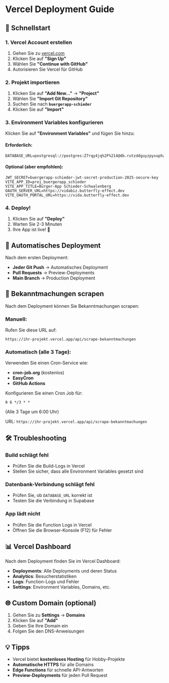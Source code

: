 # Vercel Deployment Guide

## 🚀 Schnellstart

### 1. Vercel Account erstellen
1. Gehen Sie zu [vercel.com](https://vercel.com)
2. Klicken Sie auf **"Sign Up"**
3. Wählen Sie **"Continue with GitHub"**
4. Autorisieren Sie Vercel für GitHub

### 2. Projekt importieren
1. Klicken Sie auf **"Add New..."** → **"Project"**
2. Wählen Sie **"Import Git Repository"**
3. Suchen Sie nach **`buergerapp-schieder`**
4. Klicken Sie auf **"Import"**

### 3. Environment Variables konfigurieren

Klicken Sie auf **"Environment Variables"** und fügen Sie hinzu:

#### Erforderlich:
```
DATABASE_URL=postgresql://postgres:Z7rqy4jq%2F%214@db.rutzddguyzpyxuphzxru.supabase.co:5432/postgres
```

#### Optional (aber empfohlen):
```
JWT_SECRET=buergerapp-schieder-jwt-secret-production-2025-secure-key
VITE_APP_ID=proj_buergerapp_schieder
VITE_APP_TITLE=Bürger-App Schieder-Schwalenberg
OAUTH_SERVER_URL=https://vidabiz.butterfly-effect.dev
VITE_OAUTH_PORTAL_URL=https://vida.butterfly-effect.dev
```

### 4. Deploy!
1. Klicken Sie auf **"Deploy"**
2. Warten Sie 2-3 Minuten
3. Ihre App ist live! 🎉

## 🔄 Automatisches Deployment

Nach dem ersten Deployment:
- **Jeder Git Push** → Automatisches Deployment
- **Pull Requests** → Preview-Deployments
- **Main Branch** → Production Deployment

## 📝 Bekanntmachungen scrapen

Nach dem Deployment können Sie Bekanntmachungen scrapen:

### Manuell:
Rufen Sie diese URL auf:
```
https://ihr-projekt.vercel.app/api/scrape-bekanntmachungen
```

### Automatisch (alle 3 Tage):
Verwenden Sie einen Cron-Service wie:
- **cron-job.org** (kostenlos)
- **EasyCron**
- **GitHub Actions**

Konfigurieren Sie einen Cron Job für:
```
0 6 */3 * *
```
(Alle 3 Tage um 6:00 Uhr)

URL: `https://ihr-projekt.vercel.app/api/scrape-bekanntmachungen`

## 🛠️ Troubleshooting

### Build schlägt fehl
- Prüfen Sie die Build-Logs in Vercel
- Stellen Sie sicher, dass alle Environment Variables gesetzt sind

### Datenbank-Verbindung schlägt fehl
- Prüfen Sie, ob `DATABASE_URL` korrekt ist
- Testen Sie die Verbindung in Supabase

### App lädt nicht
- Prüfen Sie die Function Logs in Vercel
- Öffnen Sie die Browser-Konsole (F12) für Fehler

## 📊 Vercel Dashboard

Nach dem Deployment finden Sie im Vercel Dashboard:
- **Deployments**: Alle Deployments und deren Status
- **Analytics**: Besucherstatistiken
- **Logs**: Function-Logs und Fehler
- **Settings**: Environment Variables, Domains, etc.

## 🌐 Custom Domain (optional)

1. Gehen Sie zu **Settings** → **Domains**
2. Klicken Sie auf **"Add"**
3. Geben Sie Ihre Domain ein
4. Folgen Sie den DNS-Anweisungen

## 💡 Tipps

- Vercel bietet **kostenloses Hosting** für Hobby-Projekte
- **Automatische HTTPS** für alle Domains
- **Edge Functions** für schnelle API-Antworten
- **Preview-Deployments** für jeden Pull Request

